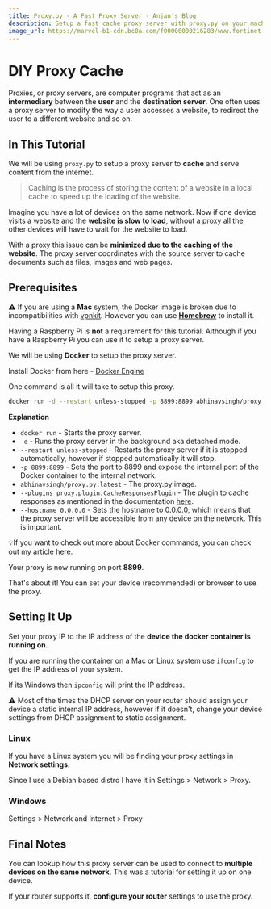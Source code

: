 ```yaml
---
title: Proxy.py - A Fast Proxy Server - Anjan's Blog
description: Setup a fast cache proxy server with proxy.py on your machine with just one command!
image_url: https://marvel-b1-cdn.bc0a.com/f00000000216283/www.fortinet.com/content/fortinet-com/en_us/resources/cyberglossary/proxy-server/_jcr_content/par/c05_container_copy_c/par/c28_image_copy_copy_.img.jpg/1625683502431.jpg
---
```


# DIY Proxy Cache
Proxies, or proxy servers, are computer programs that act as an **intermediary** between the **user** and the **destination server**. One often uses a proxy server to modify the way a user accesses a website, to redirect the user to a different website and so on.

## In This Tutorial
We will be using `proxy.py` to setup a proxy server to **cache** and serve content from the internet. 

>Caching is the process of storing the content of a website in a local cache to speed up the loading of the website.

Imagine you have a lot of devices on the same network. Now if one device visits a website and the **website is slow to load**, without a proxy all the other devices will have to wait for the website to load.

With a proxy this issue can be **minimized due to the caching of the website**. The proxy server coordinates with the source server to cache documents such as files, images and web pages.

## Prerequisites
⚠️ If you are using a **Mac** system, the Docker image is broken due to incompatibilities with [vpnkit](https://github.com/moby/vpnkit/issues/469). However you can use [**Homebrew**](https://github.com/abhinavsingh/proxy.py#using-homebrew) to install it.

Having a Raspberry Pi is **not** a requirement for this tutorial. Although if you have a Raspberry Pi you can use it to setup a proxy server.

We will be using **Docker** to setup the proxy server.

Install Docker from here - [Docker Engine](https://docs.docker.com/engine/install/)

One command is all it will take to setup this proxy.

```bash
docker run -d --restart unless-stopped -p 8899:8899 abhinavsingh/proxy.py:latest --plugins proxy.plugin.CacheResponsesPlugin --hostname 0.0.0.0
```

**Explanation**

- `docker run` - Starts the proxy server.
- `-d` - Runs the proxy server in the background aka detached mode.
- `--restart unless-stopped` - Restarts the proxy server if it is stopped automatically, however if stopped automatically it will stop.
- `-p 8899:8899` - Sets the port to 8899 and expose the internal port of the Docker container to the internal network.
- `abhinavsingh/proxy.py:latest` - The proxy.py image.
- `--plugins proxy.plugin.CacheResponsesPlugin` - The plugin to cache responses as mentioned in the documentation [here](https://github.com/abhinavsingh/proxy.py#cacheresponsesplugin).
- `--hostname 0.0.0.0` - Sets the hostname to 0.0.0.0, which means that the proxy server will be accessible from any device on the network. This is important.

💡If you want to check out more about Docker commands, you can check out my article [here](https://blog.anjann.dev/docker).

Your proxy is now running on port **8899**.

That's about it! You can set your device (recommended) or browser to use the proxy.

## Setting It Up

Set your proxy IP to the IP address of the **device the docker container is running on**.

If you are running the container on a Mac or Linux system use `ifconfig` to get the IP address of your system.

If its Windows then `ipconfig` will print the IP address.

⚠️ Most of the times the DHCP server on your router should assign your device a static internal IP address, however if it doesn't, change your device settings from DHCP assignment to static assignment.

### Linux
If you have a Linux system you will be finding your proxy settings in **Network settings**.

Since I use a Debian based distro I have it in Settings > Network > Proxy.

### Windows
Settings > Network and Internet > Proxy

## Final Notes
You can lookup how this proxy server can be used to connect to **multiple devices on the same network**. This was a tutorial for setting it up on one device.

If your router supports it, **configure your router** settings to use the proxy.
